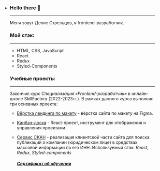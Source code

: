 - ### Hello there 👋

  ------

  Меня зовут Денис Стрельцов, я frontend-разработчик.

  

  ### **Мой стэк:**

  ------

  - HTML, CSS, JavaScript
  - React
  - Redux
  - Styled-Components

  

  ### Учебные проeкты

  ------

  Закончил курс *Специализация «Frontend-разработчик»* в онлайн-школе SkillFactory (2022-2023гг.). В рамках данного курса выполнил три основных проекта:

  - [Вёрстка лендинга по макету](https://github.com/streltsov-do/SF_FirstSite) - вёрстка сайта по макету на Figma.

  - [Канбан-доска](https://github.com/streltsov-do/SF_KanbanBoard) - React-проект, инструмент для отображения и управления проектами. 

  - [Сервис СКАН](https://github.com/streltsov-do/SF_final_SCAN) - реализация клиентской части сайта для поиска публикаций о компании (юридическом лице) в средствах массовой информации по его ИНН. Используемый стэк: *React*, *Redux*, *Styled-components*

    

    ##### [Сертификат об обучении](https://github.com/streltsov-do/streltsov-do/blob/main/%D0%A1%D1%82%D1%80%D0%B5%D0%BB%D1%8C%D1%86%D0%BE%D0%B2%20%D0%94%D0%B5%D0%BD%D0%B8%D1%81.pdf)

    

